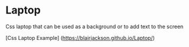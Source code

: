 # Laptop
Css laptop that can be used as a background or to add text to the screen 

[Css Laptop Example] (https://blairjackson.github.io/Laptop/)
